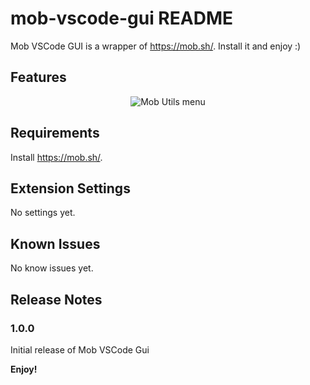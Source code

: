 # mob-vscode-gui README

Mob VSCode GUI is a wrapper of https://mob.sh/. Install it and enjoy :)

## Features

<p align="center">
  <img src="https://github.com/remotemobprogramming/mob-vscode-gui/blob/master/images/mob_utils_menu.png" alt="Mob Utils menu" />
</p>

## Requirements

Install https://mob.sh/.

## Extension Settings

No settings yet.

## Known Issues

No know issues yet.

## Release Notes

### 1.0.0

Initial release of Mob VSCode Gui

**Enjoy!**
